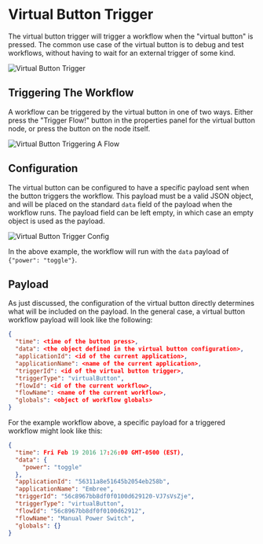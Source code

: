 # Virtual Button Trigger

The virtual button trigger will trigger a workflow when the "virtual button" is pressed. The common use case of the virtual button is to debug and test workflows, without having to wait for an external trigger of some kind.

![Virtual Button Trigger](/images/workflows/triggers/virtual-button-trigger.png "Virtual Button Trigger")

## Triggering The Workflow

A workflow can be triggered by the virtual button in one of two ways. Either press the "Trigger Flow!" button in the properties panel for the virtual button node, or press the button on the node itself.

![Virtual Button Triggering A Flow](/images/workflows/triggers/virtual-button-trigger-buttons.png "Virtual Button Triggering A Flow")

## Configuration

The virtual button can be configured to have a specific payload sent when the button triggers the workflow. This payload must be a valid JSON object, and will be placed on the standard `data` field of the payload when the workflow runs. The payload field can be left empty, in which case an empty object is used as the payload.

![Virtual Button Trigger Config](/images/workflows/triggers/virtual-button-trigger-config.png "Virtual Button Trigger Config")

In the above example, the workflow will run with the `data` payload of `{"power": "toggle"}`.

## Payload

As just discussed, the configuration of the virtual button directly determines what will be included on the payload. In the general case, a virtual button workflow payload will look like the following:

```json
{
  "time": <time of the button press>,
  "data": <the object defined in the virtual button configuration>,
  "applicationId": <id of the current application>,
  "applicationName": <name of the current application>,
  "triggerId": <id of the virtual button trigger>,
  "triggerType": "virtualButton",
  "flowId": <id of the current workflow>,
  "flowName": <name of the current workflow>,
  "globals": <object of workflow globals>
}
```

For the example workflow above, a specific payload for a triggered workflow might look like this:

```json
{
  "time": Fri Feb 19 2016 17:26:00 GMT-0500 (EST),
  "data": {
    "power": "toggle"
  },
  "applicationId": "56311a8e51645b2054eb258b",
  "applicationName": "Embree",
  "triggerId": "56c8967bb8df0f0100d629120-VJ7sVsZje",
  "triggerType": "virtualButton",
  "flowId": "56c8967bb8df0f0100d62912",
  "flowName": "Manual Power Switch",
  "globals": {}
}
```
